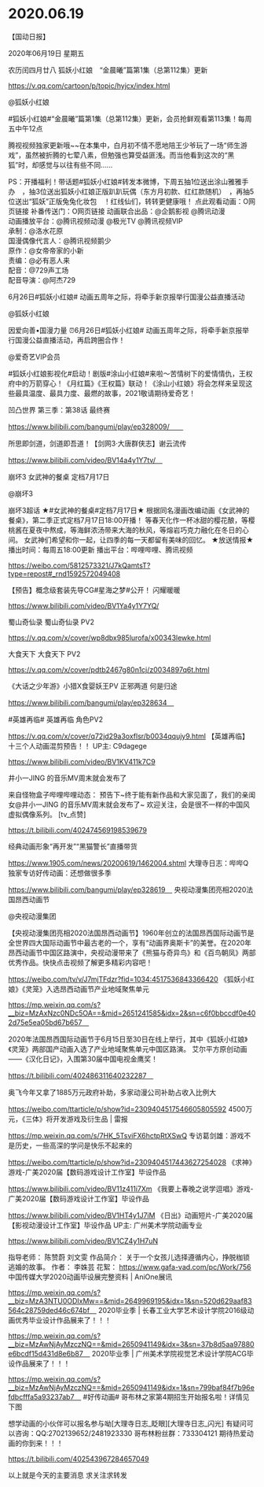 # 2020.06.19


【国动日报】

2020年06月19日  星期五

农历闰四月廿八
 狐妖小红娘　“金晨曦”篇第1集（总第112集）更新

https://v.qq.com/cartoon/p/topic/hyjcx/index.html

@狐妖小红娘                            

#狐妖小红娘#“金晨曦”篇第1集（总第112集）更新，会员抢鲜观看第113集！每周五中午12点

腾视视频独家更新哦~~在本集中，白月初不情不愿地陪王少爷玩了一场“师生游戏”，虽然被折腾的七荤八素，但勉强也算受益匪浅。而当他看到这次的“黑狐”时，却感觉与以往有些不同……

PS：开播福利！带话题#狐妖小红娘#转发本微博，下周五抽1位送出涂山雅雅手办　，抽3位送出狐妖小红娘正版趴趴玩偶（东方月初款、红红款随机）　，再抽5位送出“狐妖”正版兔兔化妆包　！红线仙们，转转更健康哦！
点此观看动画：O网页链接
补番传送门：O网页链接
动画联合出品：@企鹅影视 @腾讯动漫   
动画播放平台：@腾讯视频动漫 @极光TV @腾讯视频VIP   
承制：@洛水花原   
国漫偶像代言人：@腾讯视频鹅少   
原作：@女帝帝家的小新   
责编：@必有恶人来  
配音：@729声工场   
配音导演：@阿杰729


6月26日#狐妖小红娘# 动画五周年之际，将牵手新京报举行国漫公益直播活动

@狐妖小红娘                            

因爱向善•国漫力量
⏰6月26日#狐妖小红娘# 动画五周年之际，将牵手新京报举行国漫公益直播活动，再启跨圈合作！


@爱奇艺VIP会员　

#狐妖小红娘影视化#启动！剧版#涂山小红娘#来啦～苦情树下的爱情情仇，王权府中的万箭穿心！《月红篇》《王权篇》联动！《涂山小红娘》将会怎样来呈现这些最具温度、最具力度、最燃的故事，2021敬请期待爱奇艺！


凹凸世界 第三季：第38话 最终赛

https://www.bilibili.com/bangumi/play/ep328009/　　



所思即剑道，剑道即吾道！【剑网3·大唐群侠志】谢云流传

https://www.bilibili.com/video/BV14a4y1Y7tv/　




崩坏3 女武神的餐桌 定档7月17日

@崩坏3                            

崩坏3超话 ★#女武神的餐桌#定档7月17日★
根据同名漫画改编动画《女武神的餐桌》，第二季正式定档7月17日18:00开播！
等春天化作一杯冰甜的樱花酿，等樱桃酱在夏夜中熬成，等海鲜浓汤带来大海的秋风，等熔岩巧克力融化在冬日的心间。
女武神们希望和你一起，让四季的每一天都留有美味的回忆。
★放送情报★
播出时间：每周五18:00更新
播出平台：哔哩哔哩、腾讯视频

https://weibo.com/5812573321/J7kQamtsT?type=repost#_rnd1592572049408


【预告】概念级套装先导CG#星海之梦#公开！
闪耀暖暖

https://www.bilibili.com/video/BV1Ya4y1Y7YQ/


蜀山奇仙录 蜀山奇仙录 PV2

https://v.qq.com/x/cover/wp8dbx985lurofa/x00343lewke.html


大食天下  大食天下 PV2

https://v.qq.com/x/cover/pdtb2467g80n1cj/z0034897q6t.html


《大话之少年游》小猎X食婴妖王PV 正邪两道 何是归途

https://www.bilibili.com/bangumi/play/ep328634　


#英雄再临# 英雄再临 角色PV2

https://v.qq.com/x/cover/q72jd29a3oxflsr/b0034qqujy9.html
【英雄再临】十三个人动画混剪预告！！ UP主: C9dagege

https://www.bilibili.com/video/BV1KV411k7C9

 
井小一JING  的音乐MV周末就会发布了

来自怪物盒子哔哩哔哩动态： 预告下~终于能有新作品和大家见面了，我们的亲闺女@井小一JING  的音乐MV周末就会发布了~ 欢迎关注，会是很不一样的中国风虚拟偶像系列。 [tv_点赞]

https://t.bilibili.com/402474569198539679



经典动画形象“再开发”“黑猫警长”直播带货

https://www.1905.com/news/20200619/1462004.shtml
大理寺日志：哔哔Q 独家专访好传动画：还想做很多季

https://www.bilibili.com/bangumi/play/ep328619　
央视动漫集团亮相2020法国昂西动画节

@央视动漫集团  　

【央视动漫集团亮相2020法国昂西动画节】1960年创立的法国昂西国际动画节是全世界四大国际动画节中最古老的一个，享有“动画界奥斯卡”的美誉。在2020年昂西动画节中国区路演中，央视动漫带来了《熊猫与奇异鸟》和《百鸟朝凤》两部优秀作品。快快点击视频了解更多精彩内容吧！

https://weibo.com/tv/v/J7mjTFdzr?fid=1034:4517536843366420
《狐妖小红娘》《灵笼》入选昂西动画节产业地域聚焦单元

https://mp.weixin.qq.com/s?__biz=MzAxNzc0NDc5OA==&mid=2651241585&idx=2&sn=c6f0bbccdf0e402d75e5ea05bd67b657　

2020年法国昂西国际动画节于6月15日至30日在线上举行，其中《狐妖小红娘》《灵笼》两部国产动画入选了产业地域聚焦单元中国区路演。
艾尔平方原创动画——《汉化日记》，入围第30届中国电视金鹰奖！

https://t.bilibili.com/402486311640232287　


奥飞今年又拿了1885万元政府补助，多家动漫公司补助占收入比例大

https://weibo.com/ttarticle/p/show?id=2309404517546605805592
4500万元，《三体》将开发游戏及衍生品 | 雷报

https://mp.weixin.qq.com/s/7HK_5TsviFX6hctpRtXSwQ
专访葛剑雄：游戏不是历史，一些高深的学问是快乐不起来的

https://weibo.com/ttarticle/p/show?id=2309404517443627254028
《求神》游戏-广美2020届【数码游戏设计工作室】毕设作品

https://www.bilibili.com/video/BV11z411i7Xm
《我要上春晚之说学逗唱》游戏-广美2020届【数码游戏设计工作室】毕设作品

https://www.bilibili.com/video/BV1HT4y1J7iM
《日出》动画短片-广美2020届【影视动漫设计工作室】毕设作品 UP主: 广州美术学院动画专业

https://www.bilibili.com/video/BV1CZ4y1H7uN

指导老师： 陈赞蔚 刘文雯 作品简介： 关于一个女孩儿选择遵循内心，挣脱枷锁逃婚的故事。 作者： 李姝芸 花絮： https://www.gafa-vad.com/pc/Work/756
中国传媒大学2020动画毕设展完整资料 | AniOne展讯

https://mp.weixin.qq.com/s?__biz=MzA3NTU0ODIxMw==&mid=2649969195&idx=1&sn=520d629aaf83564c28759ded46c674bf　
2020毕业季 | 长春工业大学艺术设计学院2016级动画优秀毕业设计作品展来了！！！

https://mp.weixin.qq.com/s?__biz=MzAwNjAyMzczNQ==&mid=2650941149&idx=3&sn=37b8d5aa97880e6bcdf15d431d8e6b87　
2020毕业季 | 广州美术学院视觉艺术设计学院ACG毕设作品展来了！！！

https://mp.weixin.qq.com/s?__biz=MzAwNjAyMzczNQ==&mid=2650941149&idx=1&sn=799baf84f7b96efdbcfffa5a93237ab7　
 #好传动画# 哥布林之家第4期招生开始报名啦！详情见下图

想学动画的小伙伴可以报名参与呦[大理寺日志_眨眼][大理寺日志_闪光]
有疑问可以咨询：QQ:2702139652/2481923330
哥布林粉丝群：733304121
期待热爱动画的你到来！！！

https://t.bilibili.com/402543967284657049


以上就是今天的主要消息
求关注求转发






